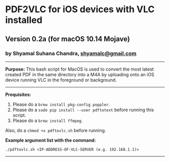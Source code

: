 # PDF2VLC for iOS devices with VLC installed
## Version 0.2a (for macOS 10.14 Mojave)
### by Shyamal Suhana Chandra, shyamalc@gmail.com

-----------

**Purpose:** This bash script for MacOS is used to convert the most latest created PDF in the same directory into a M4A by uploading onto an iOS device running VLC in the foreground or background.

-----------

**Prequisites:** 

1. Please do a `brew install pkg-config poppler`.
2. Please do a `sudo pip install --user pdftotext` before running this script.
3. Please do a `brew install ffmpeg`.

Also, do a `chmod +x pdftovlc.sh` before running.

**Example argument list with the command:**

`./pdftovlc.sh <IP-ADDRESS-OF-VLC-SERVER (e.g. 192.168.1.1)>`

-----------


